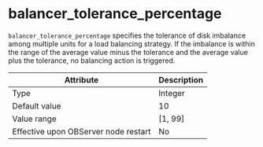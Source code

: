 # balancer_tolerance_percentage


`balancer_tolerance_percentage` specifies the tolerance of disk imbalance among multiple units for a load balancing strategy. If the imbalance is within the range of the average value minus the tolerance and the average value plus the tolerance, no balancing action is triggered.


| **Attribute** | **Description** |
|------------------|-----------|
| Type | Integer |
| Default value | 10 |
| Value range | \[1, 99\] |
| Effective upon OBServer node restart | No |


